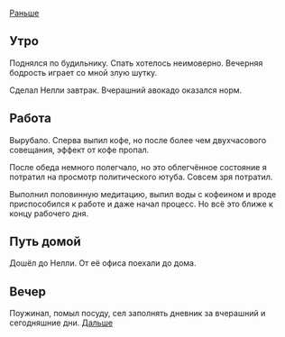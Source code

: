 [Раньше](2021.06.06.md)
## Утро
Поднялся по будильнику. Спать хотелось неимоверно. Вечерняя бодрость играет со мной злую шутку.

Сделал Нелли завтрак. Вчерашний авокадо оказался норм.
## Работа
Вырубало. Сперва выпил кофе, но после более чем двухчасового совещания, эффект от кофе пропал.

После обеда немного полегчало, но это облегчённое состояние я потратил на просмотр политического ютуба. Совсем зря потратил.

Выполнил половинную медитацию, выпил воды с кофеином и вроде приспособился к работе и даже начал процесс. Но всё это ближе к концу рабочего дня.
## Путь домой
Дошёл до Нелли. От её офиса поехали до дома.
## Вечер
Поужинал, помыл посуду, сел заполнять дневник за вчерашний и сегодняшние дни.
[Дальше](2021.06.08.md)